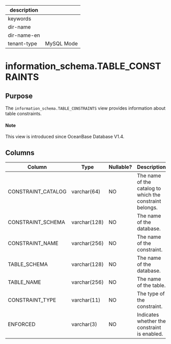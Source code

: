 |description||
|---|---|
|keywords||
|dir-name||
|dir-name-en||
|tenant-type|MySQL Mode|

# information_schema.TABLE_CONSTRAINTS

## Purpose

The `information_schema.TABLE_CONSTRAINTS` view provides information about table constraints.

<main id="notice" type='explain'>
  <h4>Note</h4>
  <p>This view is introduced since OceanBase Database V1.4. </p>
</main>

## Columns

| **Column** | **Type** | **Nullable?** | **Description** |
|--------------------|---------------|----------------|--------|
| CONSTRAINT_CATALOG | varchar(64) | NO | The name of the catalog to which the constraint belongs. |
| CONSTRAINT_SCHEMA | varchar(128) | NO | The name of the database. |
| CONSTRAINT_NAME | varchar(256) | NO | The name of the constraint. |
| TABLE_SCHEMA | varchar(128) | NO | The name of the database. |
| TABLE_NAME | varchar(256) | NO | The name of the table. |
| CONSTRAINT_TYPE | varchar(11) | NO | The type of the constraint. |
| ENFORCED | varchar(3) | NO | Indicates whether the constraint is enabled. |
